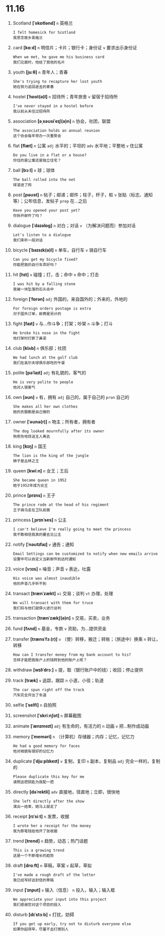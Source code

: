 # 11.16

1. Scotland **[ˈskɒtlənd]** `n` 英格兰

   ```
   I felt homesick for Scotland
   我思念故乡英格兰
   ```

2. card **[kɑːd]** `n` 明信片；卡片；银行卡；身份证 `v` 要求出示身份证

   ```
   When we met, he gave me his business card
   我们见面时，他给了我他的名片
   ```

3. youth **[juːθ]** `n` 青年人；青春

   ```
   She's trying to recapture her lost youth
   她在努力追回逝去的青春
   ```

4. hostel **[ˈhɒst(ə)l]** `n` 招待所；青年旅舍 `v` 留宿于招待所

   ```
   I've never stayed in a hostel before
   我以前从未住过招待所
   ```

5. association **[əˌsəʊsiˈeɪʃ(ə)n]** `n` 协会，社团，联盟

   ```
   The association holds an annual reunion
   这个协会每年举办一次重聚会
   ```

6. flat **[flæt]** `n` 公寓 `adj` 水平的；平坦的 `adv` 水平地；平整地 `v` 住公寓

   ```
   Do you live in a flat or a house?
   你住的是公寓还是独立住宅？
   ```

7. ball **[bɔːl]** `n` 球；球体

   ```
   The ball rolled into the net
   球滚进了网
   ```

8. post **[pəʊst]** `n` 帖子；邮递；邮件；柱子，杆子，桩 `v` 张贴（标志、通知等）；公布信息，发帖子 `prep` 在...之后

   ```
   Have you opened your post yet?
   你拆开邮件了吗？
   ```

9. dialogue **[ˈdaɪəlɒɡ]** `n` 对白；对话 `v` （为解决问题而）参加对话

   ```
   Let's listen to a dialogue
   我们来听一段对话
   ```

10. bicycle **[ˈbaɪsɪk(ə)l]** `n` 单车，自行车 `v` 骑自行车

    ```
    Can you get my bicycle fixed?
    你能把我的自行车弄好吗？
    ```

11. hit **[hɪt]** `v` 碰撞；打，击；命中 `n` 命中；打击

    ```
    I was hit by a falling stone
    我被一块坠落的石头击中
    ```

12. foreign **[ˈfɒrən]** `adj` 外国的，来自国外的；外来的，外地的

    ```
    For foreign orders postage is extra
    对于国外订单，邮费是另计的
    ```

13. fight **[faɪt]** `v` 与...作斗争；打架；吵架 `n` 斗争；打斗

    ```
    He broke his nose in the fight
    他打架时打断了鼻梁
    ```

14. club **[klʌb]** `n` 俱乐部；社团

    ```
    We had lunch at the golf club
    我们在高尔夫球俱乐部吃的午餐
    ```

15. polite **[pəˈlaɪt]** `adj` 有礼貌的，客气的

    ```
    He is very polite to people
    他对人很客气
    ```

16. own **[əʊn]** `v` 有，拥有 `adj` 自己的，属于自己的 `pron` 自己的

    ```
    She makes all her own clothes
    她的衣服都是自己做的
    ```

17. owner **[ˈəʊnə(r)]** `n` 物主；所有者，拥有者

    ```
    The dog looked mournfully after its owner
    狗悲伤地目送主人离去
    ```

18. king **[kɪŋ]** `n` 国王

    ```
    The lion is the king of the jungle
    狮子是丛林之王
    ```

19. queen **[kwiːn]** `n` 女王；王后

    ```
    She became queen in 1952
    她于1952年成为女王
    ```

20. prince **[prɪns]** `n` 王子

    ```
    The prince rode at the head of his regiment
    王子骑马走在卫队前面
    ```

21. princess **[ˌprɪnˈses]** `n` 公主

    ```
    I can't believe I'm really going to meet the princess
    我不敢相信我真的要去见公主
    ```

22. notify **[ˈnəʊtɪfaɪ]** `v` 通告；通知

    ```
    Email Settings can be customized to notify when new emails arrive
    设置中可以自定义当新邮件到达时通知
    ```

23. voice **[vɔɪs]** `n` 噪音；声音 `v` 表达，吐露

    ```
    His voice was almost inaudible
    他的声音几乎听不到
    ```

24. transact **[trænˈzækt]** `vi` 交易；谈判 `vt` 办理，处理

    ```
    We will transact with them for truce
    我们将与他们就停火进行谈判
    ```

25. transaction **[trænˈzækʃ(ə)n]** `n` 交易，买卖，业务

26. fund **[fʌnd]** `n` 基金，专款 `v` 资助，为...提供资金

27. transfer **[trænsˈfɜː(r)]** `v` （使）转移，搬迁；转账；（旅途中）换乘 `n` 转让，转移

    ```
    How can I transfer money from my bank account to his?
    怎样才能把我账户上的钱转到他的账户上呢？
    ```

28. withdraw **[wɪðˈdrɔː]** `v` 提，取（银行账户中的钱）；收回；停止提供

29. track **[træk]** `v` 追踪，跟踪 `n` 小道，小径；轨道

    ```
    The car spun right off the track
    汽车完全开出了车道
    ```

30. selfie **[ˈselfi]** `n` 自拍照

31. screenshot **[ˈskriːnʃɒt]** `n` 屏幕截图

32. animate **[ˈænɪmeɪt]** `adj` 有生命的，有活力的 `n` 动画 `v` 把...制作成动画

33. memory **[ˈmeməri]** `n` （计算机）存储器；内存；记忆，记忆力

    ```
    He had a good memory for faces
    他对相貌有很好的记忆力
    ```

34. duplicate **[ˈdjuːplɪkeɪt]** `v` 复制，复印 `n` 副本，复制品 `adj` 完全一样的，复制的

    ```
    Please duplicate this key for me
    请照这把钥匙为我配一把
    ```

35. directly **[dəˈrektli]** `adv` 直接地，径直地；立即，很快地

    ```
    She left directly after the show
    演出一结束，她马上就走了
    ```

36. receipt **[rɪˈsiːt]** `n` 发票，收据

    ```
    I wrote her a receipt for the money
    我为那笔钱给他开了张收据
    ```

37. trend **[trend]** `n` 趋势，动态；热门话题

    ```
    This is a growing trend
    这是一个不断增长的趋势
    ```

38. draft **[drɑːft]** `n` 草稿，草案 `v` 起草，草拟

    ```
    I've made a rough draft of the letter
    我已经写好这封信的草稿
    ```

39. input **[ˈɪnpʊt]** `v` 输入（信息） `n` 投入，输入；输入框

    ```
    We appreciate your input into this project
    我们感谢您对这个项目的投入
    ```

40. disturb **[dɪˈstɜːb]** `v` 打扰，妨碍

    ```
    If you get up early, try not to disturb everyone else
    如果你起得早，尽量不去打搅别人
    ```

